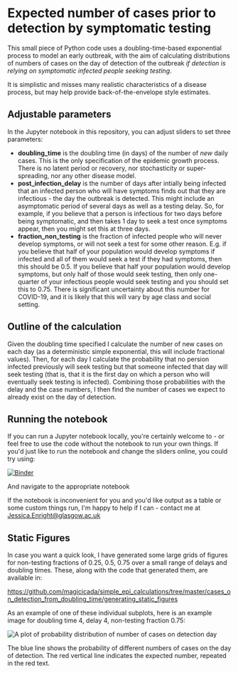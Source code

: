 #  Expected number of cases prior to detection by symptomatic testing

This small piece of Python code uses a doubling-time-based exponential process to model an early outbreak, with the aim of calculating distributions of numbers of cases on the day of detection of the outbreak *if detection is relying on symptomatic infected people seeking testing*.

It is simplistic and misses many realistic characteristics of a disease process, but may help provide back-of-the-envelope style estimates. 

## Adjustable parameters

In the Jupyter notebook in this repository, you can adjust sliders to set three parameters:

- **doubling_time** is the doubling time (in days) of the number of *new* daily cases. This is the only specification of the epidemic growth process. There is no latent period or recovery, nor stochasticity or super-spreading, nor any other disease model.
- **post_infection_delay** is the number of days after intially being infected that an infected person who will have symptoms finds out that they are infectious - the day the outbreak is detected. This might include an asymptomatic period of several days as well as a testing delay. So, for example, if you believe that a person is infectious for two days before being symptomatic, and then takes 1 day to seek a test once symptoms appear, then you might set this at three days.
- **fraction_non_testing** is the fraction of infected people who will never develop symptoms, or will not seek a test for some other reason. E.g. if you believe that half of your population would develop symptoms if infected and all of them would seek a test if they had symptoms, then this should be 0.5.    If you believe that half your population would develop symptoms, but only half of those would seek testing, then only one-quarter of your infectious people would seek testing and you should set this to 0.75.  There is significant uncertainty about this number for COVID-19, and it is likely that this will vary by age class and social setting.

## Outline of the calculation

Given the doubling time specified I calculate the number of new cases on each day (as a deterministic simple exponential, this will include fractional values).  Then, for each day I calculate the probability that no persion infected previously will seek testing but that someone infected that day will seek testing (that is, that it is the first day on which a person who will eventually seek testing is infected).  Combining those probabilities with the delay and the case numbers, I then find the number of cases we expect to already exist on the day of detection.  

## Running the notebook

If you can run a Jupyter notebook locally, you're certainly welcome to - or feel free to use the code without the notebook to run your own things.  If you'd just like to run the notebook and change the sliders online, you could try using: 

[![Binder](https://mybinder.org/badge_logo.svg)](https://mybinder.org/v2/gh/magicicada/simple_epi_calculations/master)

And navigate to the appropriate notebook

If the notebook is inconvenient for you and you'd like output as a table or some custom things run, I'm happy to help if I can - contact me at Jessica.Enright@glasgow.ac.uk


## Static Figures

In case you want a quick look, I have generated some large grids of figures for non-testing fractions of 0.25, 0.5, 0.75 over a small range of delays and doubling times.  These, along with the code that generated them, are available in:

https://github.com/magicicada/simple_epi_calculations/tree/master/cases_on_detection_from_doubling_time/generating_static_figures

As an example of one of these individual subplots, here is an example image for doubling time 4, delay 4, non-testing fraction 0.75:

![A plot of probability distribution of number of cases on detection day](/generating_static_figures/sample_cases_figure.png)

The blue line shows the probability of different numbers of cases on the day of detection. The red vertical line indicates the expected number, repeated in the red text.  
 

